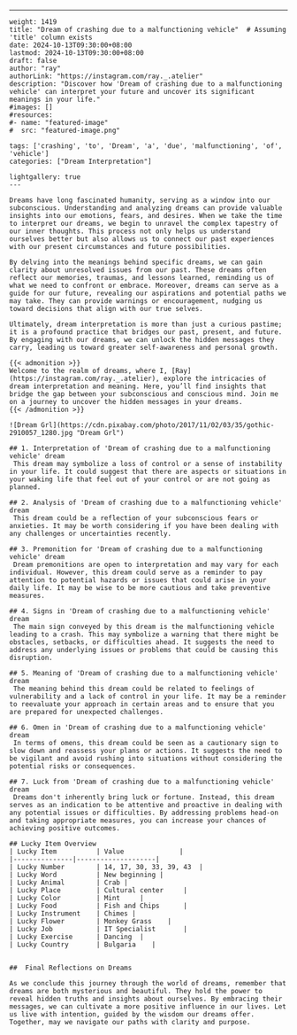---
    weight: 1419
    title: "Dream of crashing due to a malfunctioning vehicle"  # Assuming 'title' column exists
    date: 2024-10-13T09:30:00+08:00
    lastmod: 2024-10-13T09:30:00+08:00
    draft: false
    author: "ray"
    authorLink: "https://instagram.com/ray._.atelier"
    description: "Discover how 'Dream of crashing due to a malfunctioning vehicle' can interpret your future and uncover its significant meanings in your life."
    #images: []
    #resources:
    #- name: "featured-image"
    #  src: "featured-image.png"
    
    tags: ['crashing', 'to', 'Dream', 'a', 'due', 'malfunctioning', 'of', 'vehicle']
    categories: ["Dream Interpretation"]
    
    lightgallery: true
    ---
    
    Dreams have long fascinated humanity, serving as a window into our subconscious. Understanding and analyzing dreams can provide valuable insights into our emotions, fears, and desires. When we take the time to interpret our dreams, we begin to unravel the complex tapestry of our inner thoughts. This process not only helps us understand ourselves better but also allows us to connect our past experiences with our present circumstances and future possibilities.
    
    By delving into the meanings behind specific dreams, we can gain clarity about unresolved issues from our past. These dreams often reflect our memories, traumas, and lessons learned, reminding us of what we need to confront or embrace. Moreover, dreams can serve as a guide for our future, revealing our aspirations and potential paths we may take. They can provide warnings or encouragement, nudging us toward decisions that align with our true selves.
    
    Ultimately, dream interpretation is more than just a curious pastime; it is a profound practice that bridges our past, present, and future. By engaging with our dreams, we can unlock the hidden messages they carry, leading us toward greater self-awareness and personal growth.
    
    {{< admonition >}}
    Welcome to the realm of dreams, where I, [Ray](https://instagram.com/ray._.atelier), explore the intricacies of dream interpretation and meaning. Here, you’ll find insights that bridge the gap between your subconscious and conscious mind. Join me on a journey to uncover the hidden messages in your dreams.
    {{< /admonition >}}
    
    ![Dream Grl](https://cdn.pixabay.com/photo/2017/11/02/03/35/gothic-2910057_1280.jpg "Dream Grl")
    
    ## 1. Interpretation of 'Dream of crashing due to a malfunctioning vehicle' dream
     This dream may symbolize a loss of control or a sense of instability in your life. It could suggest that there are aspects or situations in your waking life that feel out of your control or are not going as planned.
    
    ## 2. Analysis of 'Dream of crashing due to a malfunctioning vehicle' dream
     This dream could be a reflection of your subconscious fears or anxieties. It may be worth considering if you have been dealing with any challenges or uncertainties recently.
    
    ## 3. Premonition for 'Dream of crashing due to a malfunctioning vehicle' dream
     Dream premonitions are open to interpretation and may vary for each individual. However, this dream could serve as a reminder to pay attention to potential hazards or issues that could arise in your daily life. It may be wise to be more cautious and take preventive measures.
    
    ## 4. Signs in 'Dream of crashing due to a malfunctioning vehicle' dream
     The main sign conveyed by this dream is the malfunctioning vehicle leading to a crash. This may symbolize a warning that there might be obstacles, setbacks, or difficulties ahead. It suggests the need to address any underlying issues or problems that could be causing this disruption.
    
    ## 5. Meaning of 'Dream of crashing due to a malfunctioning vehicle' dream
     The meaning behind this dream could be related to feelings of vulnerability and a lack of control in your life. It may be a reminder to reevaluate your approach in certain areas and to ensure that you are prepared for unexpected challenges.
    
    ## 6. Omen in 'Dream of crashing due to a malfunctioning vehicle' dream
     In terms of omens, this dream could be seen as a cautionary sign to slow down and reassess your plans or actions. It suggests the need to be vigilant and avoid rushing into situations without considering the potential risks or consequences.
    
    ## 7. Luck from 'Dream of crashing due to a malfunctioning vehicle' dream
     Dreams don't inherently bring luck or fortune. Instead, this dream serves as an indication to be attentive and proactive in dealing with any potential issues or difficulties. By addressing problems head-on and taking appropriate measures, you can increase your chances of achieving positive outcomes.
    
    ## Lucky Item Overview
    | Lucky Item          | Value              |
    |---------------|--------------------|
    | Lucky Number        | 14, 17, 30, 33, 39, 43  |
    | Lucky Word          | New beginning |
    | Lucky Animal        | Crab |
    | Lucky Place         | Cultural center     |
    | Lucky Color         | Mint     |
    | Lucky Food          | Fish and Chips      |
    | Lucky Instrument    | Chimes |
    | Lucky Flower        | Monkey Grass    |
    | Lucky Job           | IT Specialist       |
    | Lucky Exercise      | Dancing  |
    | Lucky Country       | Bulgaria    |
    
    
    ##  Final Reflections on Dreams
    
    As we conclude this journey through the world of dreams, remember that dreams are both mysterious and beautiful. They hold the power to reveal hidden truths and insights about ourselves. By embracing their messages, we can cultivate a more positive influence in our lives. Let us live with intention, guided by the wisdom our dreams offer. Together, may we navigate our paths with clarity and purpose.
    